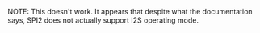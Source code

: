 NOTE: This doesn't work. It appears that despite what the documentation says,
SPI2 does not actually support I2S operating mode.
